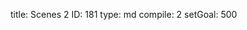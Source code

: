 title:          Scenes 2
ID:             181
type:           md
compile:        2
setGoal:        500


